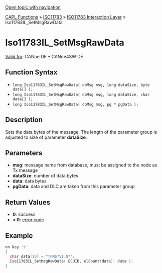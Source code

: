 [Open topic with navigation](../../../../../../CANoeDEFamily.htm#Topics/CAPLFunctions/ISO11783/ISOInteractionLayer/Functions/CAPLfunctionIso11783ILSetMsgRawData.md)

[CAPL Functions](../../../CAPLfunctions.md) » [ISO11783](../../CAPLfunctionsISO11783Overview.md) » [ISO11783 Interaction Layer](../CAPLfunctionsISOILOverview.md) » Iso11783IL_SetMsgRawData

# Iso11783IL_SetMsgRawData

[Valid for](../../../../Shared/FeatureAvailability.md):  CANoe DE • CANoe4SW DE

## Function Syntax

- `long Iso11783IL_SetMsgRawData( dbMsg msg, long dataSize, byte data[] );`
- `long Iso11783IL_SetMsgRawData( dbMsg msg, long dataSize, char data[] );`
- `long Iso11783IL_SetMsgRawData( dbMsg msg, pg * pgData );`

## Description

Sets the data bytes of the message. The length of the parameter group is adjusted to size of parameter **dataSize**.

## Parameters

- **msg**: message name from database, must be assigned to the node as Tx message
- **dataSize**: number of data bytes
- **data**: data bytes
- **pgData**: data and DLC are taken from this parameter group

## Return Values

- **0**: success
- **< 0**: [error code](../../../CAPLfunctionsISOj1939ErrorCodes.md)

## Example

```c
on key 't'
{
  char data[10] = "TPMS*V1.0*";
  Iso11783IL_SetMsgRawData( ECUID, elCount(data), data );
}
```
